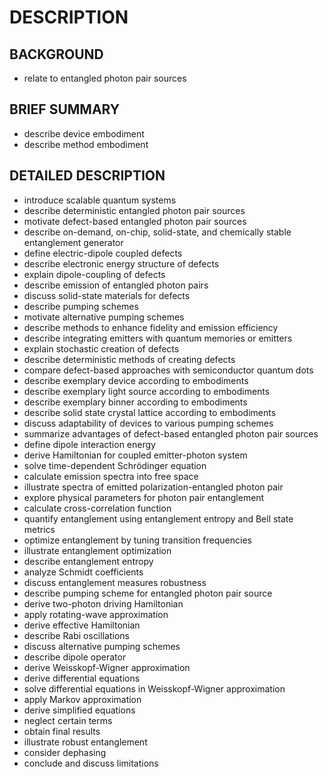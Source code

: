 # DESCRIPTION

## BACKGROUND

- relate to entangled photon pair sources

## BRIEF SUMMARY

- describe device embodiment
- describe method embodiment

## DETAILED DESCRIPTION

- introduce scalable quantum systems
- describe deterministic entangled photon pair sources
- motivate defect-based entangled photon pair sources
- describe on-demand, on-chip, solid-state, and chemically stable entanglement generator
- define electric-dipole coupled defects
- describe electronic energy structure of defects
- explain dipole-coupling of defects
- describe emission of entangled photon pairs
- discuss solid-state materials for defects
- describe pumping schemes
- motivate alternative pumping schemes
- describe methods to enhance fidelity and emission efficiency
- describe integrating emitters with quantum memories or emitters
- explain stochastic creation of defects
- describe deterministic methods of creating defects
- compare defect-based approaches with semiconductor quantum dots
- describe exemplary device according to embodiments
- describe exemplary light source according to embodiments
- describe exemplary binner according to embodiments
- describe solid state crystal lattice according to embodiments
- discuss adaptability of devices to various pumping schemes
- summarize advantages of defect-based entangled photon pair sources
- define dipole interaction energy
- derive Hamiltonian for coupled emitter-photon system
- solve time-dependent Schrödinger equation
- calculate emission spectra into free space
- illustrate spectra of emitted polarization-entangled photon pair
- explore physical parameters for photon pair entanglement
- calculate cross-correlation function
- quantify entanglement using entanglement entropy and Bell state metrics
- optimize entanglement by tuning transition frequencies
- illustrate entanglement optimization
- describe entanglement entropy
- analyze Schmidt coefficients
- discuss entanglement measures robustness
- describe pumping scheme for entangled photon pair source
- derive two-photon driving Hamiltonian
- apply rotating-wave approximation
- derive effective Hamiltonian
- describe Rabi oscillations
- discuss alternative pumping schemes
- describe dipole operator
- derive Weisskopf-Wigner approximation
- derive differential equations
- solve differential equations in Weisskopf-Wigner approximation
- apply Markov approximation
- derive simplified equations
- neglect certain terms
- obtain final results
- illustrate robust entanglement
- consider dephasing
- conclude and discuss limitations

